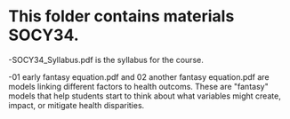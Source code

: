 # This folder contains materials SOCY34.

-SOCY34_Syllabus.pdf is the syllabus for the course.

-01 early fantasy equation.pdf and 02 another fantasy equation.pdf are models linking different factors to health outcoms.  These are "fantasy" models that help students start to think about what variables might create, impact, or mitigate health disparities.
